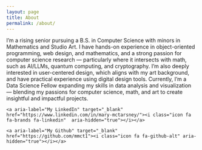 ```yaml
---
layout: page
title: About
permalink: /about/
---
```


I’m a rising senior pursuing a B.S. in Computer Science with minors in Mathematics 
and Studio Art. I have hands-on experience in object-oriented programming, web design, 
and mathematics, and a strong passion for computer science research — particularly where 
it intersects with math, such as AI/LLMs, quantum computing, and cryptography. I’m also 
deeply interested in user-centered design, which aligns with my art background, and have 
practical experience using digital design tools. Currently, I’m a Data Science Fellow 
expanding my skills in data analysis and visualization — blending my passions for computer 
science, math, and art to create insightful and impactful projects.

<div>
    <a aria-label="Resume" href="https://docs.google.com/document/d/e/2PACX-1vQII-nYj00hEHNrUNOnunUF0IiC4u2OSLvhfdgi96G-QKjBcl6RNjSEUoYQxt84vpZavqoBLrsb8U6F/pub?embedded=true"><i class="icon fa fa-regular fa-file"></i></a>
    
    <a aria-label="My LinkedIn" target="_blank" href="https://www.linkedin.com/in/mary-mctarsney/"><i class="icon fa fa-brands fa-linkedin"  aria-hidden="true"></i></a>
    
    <a aria-label="My Github" target="_blank" href="https://github.com/mmct1"><i class="icon fa fa-github-alt" aria-hidden="true"></i></a>
</div>